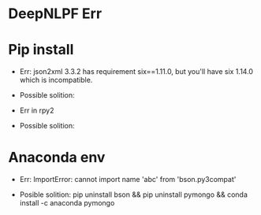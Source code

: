 # DeepNLPF Err

# Pip install

- Err: 
    json2xml 3.3.2 has requirement six==1.11.0, but you'll have six 1.14.0 which is incompatible.

- Possible solition:


- Err in rpy2
- Possible solition:

# Anaconda env

- Err: 
    ImportError: cannot import name 'abc' from 'bson.py3compat'

- Posible solition: 
    pip uninstall bson && pip uninstall pymongo && conda install -c anaconda pymongo 